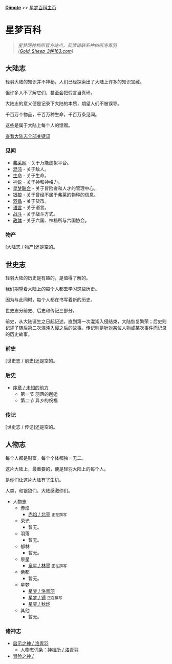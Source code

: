 **[Dimote](https://dimote.top)** >> [星梦百科主页](index.md)

# 星梦百科

> *星梦网神档所官方站点，反馈请联系神档所洛青羽([Gold_Sheep_3@163.com](Gold_Sheep_3@163.com))*

## 大陆志

轻羽大陆的知识并不神秘，人们已经探索出了大陆上许多的知识宝藏。

但许多人不了解它们，甚至会把假言当真谛。

大陆志的意义便是记录下大陆的本质，期望人们不被误导。

千百万个物品，千百万种生命，千百万条见闻。

这些是属于大陆上每个人的馈赠。

[查看大陆志全部关键词](dlz/wordlist.md)

### 见闻

- [弗莱网](dlz/jw/fulaiwang.md) - 关于万能虚拟平台。
- [混沌](dlz/jw/hundun.md) - 关于敌人。
- [生命](dlz/jw/shengming.md) - 关于生命。
- [神说](dlz/jw/shenshuo.md) - 关于神和神格力。
- [星梦联合](dlz/jw/xingmenglianhe.md) - 关于冒险者和人才的管理中心。
- [银狼](dlz/jw/yinlang.md)  - 关于曾经不属于弗莱的物种的信息。
- [羽晶](dlz/jw/yujing.md)  - 关于货币。
- [语言](dlz/jw/yuyan.md)  - 关于语言。
- [战斗](dlz/jw/zhandou.md)  - 关于战斗方式。
- [政体](dlz/jw/zhengti.md)   - 关于六国、神档所与六国协会。

### 物产

[大陆志 / 物产]还是空的。

## 世史志

轻羽大陆的历史是有趣的，是值得了解的。

我们期望着大陆上的每个人都去学习这些历史。

因为与此同时，每个人都在书写着新的历史。

世史志分前史、后史和传记三部分。

前史，从大陆诞生之日起记述，直到第一次混沌入侵结束，大陆恢复繁荣；后史则记述了随后第二次混沌入侵之后的故事。传记则是针对某位人物或某次事件而记录的历史故事。

### 前史

[世史志 / 前史]还是空的。

### 后史

- [序章 / 未知的前方](ssz/hs/xuzhang.md)
    - 第一节 羽落的邂逅
    - 第二节 异乡的祝福

### 传记

[世史志 / 传记]还是空的。

## 人物志

每个人都是财富。每个个体都独一无二。

这片大陆上，最重要的，便是轻羽大陆上的每个人。

是你们让这片大陆有了生机。

人类，和银狼们。大陆感激你们。

- 人物志
    - 赤焰
        - [赤焰 / 北亭](beiting.md) `正在撰写`
    - 荣光
        - 暂无。
    - 羽落
        - 暂无。
    - 郁林
        - 暂无。
    - 泉星
        - [泉星 / 林墨](linmo.md) `正在撰写`
    - 紫都
        - 暂无。
    - 星梦
        - [星梦 / 洛青羽](luoqingyu.md)
        - [星梦 / 镜](jing.md) `正在撰写`
        - [星梦 / 秋烨](qiuye.md)
    - 其他
        - 暂无。

### 诸神志

- [启示之神 / 洛青羽](luoqingyu.md)
    - 人物志词条：[神档所 / 洛青羽](../luoqingyu.md)
- [冒险之神 / ](ruisike.md)
